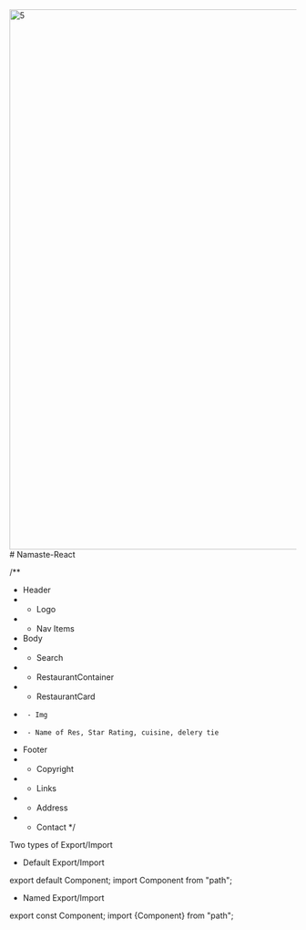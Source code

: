 <img width="947" alt="5" src="https://github.com/Steena96/Restaurant-Project/assets/83919969/2c8f04d6-95ac-427f-a0d8-63cfe8891e02">
# Namaste-React

/**
 * Header
 *  - Logo
 *  - Nav Items
 * Body
 *  - Search
 *  - RestaurantContainer
 *    - RestaurantCard
 *      - Img
 *      - Name of Res, Star Rating, cuisine, delery tie
 * Footer
 *  - Copyright
 *  - Links
 *  - Address
 *  - Contact
 */



 Two types of Export/Import


- Default Export/Import

export default Component;
import Component from "path";


- Named Export/Import

export const Component;
import {Component} from "path";
